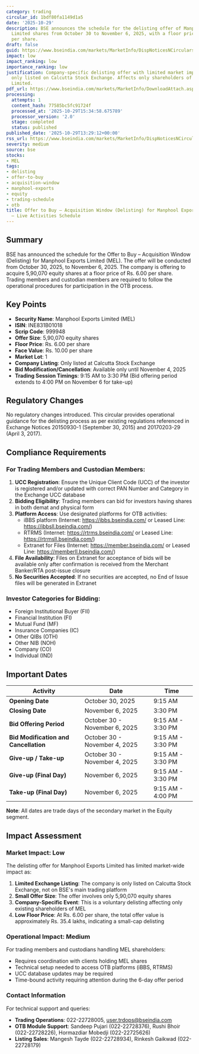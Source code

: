 ```yaml
---
category: trading
circular_id: 1bdf80fa1149d1a5
date: '2025-10-29'
description: BSE announces the schedule for the delisting offer of Manphool Exports
  Limited shares from October 30 to November 6, 2025, with a floor price of Rs. 6.00
  per share.
draft: false
guid: https://www.bseindia.com/markets/MarketInfo/DispNoticesNCirculars.aspx?Noticeid={EA1FF6FE-D9DB-4F17-A24A-B8324B6D67AB}&noticeno=20251029-33&dt=10/29/2025&icount=33&totcount=56&flag=0
impact: low
impact_ranking: low
importance_ranking: low
justification: Company-specific delisting offer with limited market impact as it is
  only listed on Calcutta Stock Exchange. Affects only shareholders of Manphool Exports
  Limited.
pdf_url: https://www.bseindia.com/markets/MarketInfo/DownloadAttach.aspx?id=20251029-33&attachedId=
processing:
  attempts: 1
  content_hash: 77585bc5fc91724f
  processed_at: '2025-10-29T15:34:58.675789'
  processor_version: '2.0'
  stage: completed
  status: published
published_date: '2025-10-29T13:29:12+00:00'
rss_url: https://www.bseindia.com/markets/MarketInfo/DispNoticesNCirculars.aspx?Noticeid={EA1FF6FE-D9DB-4F17-A24A-B8324B6D67AB}&noticeno=20251029-33&dt=10/29/2025&icount=33&totcount=56&flag=0
severity: medium
source: bse
stocks:
- MEL
tags:
- delisting
- offer-to-buy
- acquisition-window
- manphool-exports
- equity
- trading-schedule
- otb
title: Offer to Buy – Acquisition Window (Delisting) for Manphool Exports Limited
  – Live Activities Schedule
---
```


## Summary

BSE has announced the schedule for the Offer to Buy – Acquisition Window (Delisting) for Manphool Exports Limited (MEL). The offer will be conducted from October 30, 2025, to November 6, 2025. The company is offering to acquire 5,90,070 equity shares at a floor price of Rs. 6.00 per share. Trading members and custodian members are required to follow the operational procedures for participation in the OTB process.

## Key Points

- **Security Name**: Manphool Exports Limited (MEL)
- **ISIN**: INE831B01018
- **Scrip Code**: 999948
- **Offer Size**: 5,90,070 equity shares
- **Floor Price**: Rs. 6.00 per share
- **Face Value**: Rs. 10.00 per share
- **Market Lot**: 1
- **Company Listing**: Only listed at Calcutta Stock Exchange
- **Bid Modification/Cancellation**: Available only until November 4, 2025
- **Trading Session Timings**: 9:15 AM to 3:30 PM (Bid offering period extends to 4:00 PM on November 6 for take-up)

## Regulatory Changes

No regulatory changes introduced. This circular provides operational guidance for the delisting process as per existing regulations referenced in Exchange Notices 20150930-1 (September 30, 2015) and 20170203-29 (April 3, 2017).

## Compliance Requirements

### For Trading Members and Custodian Members:

1. **UCC Registration**: Ensure the Unique Client Code (UCC) of the investor is registered and/or updated with correct PAN Number and Category in the Exchange UCC database
2. **Bidding Eligibility**: Trading members can bid for investors having shares in both demat and physical form
3. **Platform Access**: Use designated platforms for OTB activities:
   - iBBS platform (Internet: https://ibbs.bseindia.com/ or Leased Line: https://ibbsll.bseindia.com/)
   - RTRMS (Internet: https://rtrms.bseindia.com/ or Leased Line: https://rtrmsll.bseindia.com/)
   - Extranet for Files (Internet: https://member.bseindia.com/ or Leased Line: https://memberll.bseindia.com/)
4. **File Availability**: Files on Extranet for acceptance of bids will be available only after confirmation is received from the Merchant Banker/RTA post-issue closure
5. **No Securities Accepted**: If no securities are accepted, no End of Issue files will be generated in Extranet

### Investor Categories for Bidding:

- Foreign Institutional Buyer (FII)
- Financial Institution (FI)
- Mutual Fund (MF)
- Insurance Companies (IC)
- Other QIBs (OTH)
- Other NIB (NOH)
- Company (CO)
- Individual (IND)

## Important Dates

| Activity | Date | Time |
|----------|------|------|
| **Opening Date** | October 30, 2025 | 9:15 AM |
| **Closing Date** | November 6, 2025 | 3:30 PM |
| **Bid Offering Period** | October 30 - November 6, 2025 | 9:15 AM - 3:30 PM |
| **Bid Modification and Cancellation** | October 30 - November 4, 2025 | 9:15 AM - 3:30 PM |
| **Give-up / Take-up** | October 30 - November 4, 2025 | 9:15 AM - 3:30 PM |
| **Give-up (Final Day)** | November 6, 2025 | 9:15 AM - 3:30 PM |
| **Take-up (Final Day)** | November 6, 2025 | 9:15 AM - 4:00 PM |

**Note**: All dates are trade days of the secondary market in the Equity segment.

## Impact Assessment

### Market Impact: Low

The delisting offer for Manphool Exports Limited has limited market-wide impact as:

1. **Limited Exchange Listing**: The company is only listed on Calcutta Stock Exchange, not on BSE's main trading platform
2. **Small Offer Size**: The offer involves only 5,90,070 equity shares
3. **Company-Specific Event**: This is a voluntary delisting affecting only existing shareholders of MEL
4. **Low Floor Price**: At Rs. 6.00 per share, the total offer value is approximately Rs. 35.4 lakhs, indicating a small-cap delisting

### Operational Impact: Medium

For trading members and custodians handling MEL shareholders:
- Requires coordination with clients holding MEL shares
- Technical setup needed to access OTB platforms (iBBS, RTRMS)
- UCC database updates may be required
- Time-bound activity requiring attention during the 6-day offer period

### Contact Information

For technical support and queries:
- **Trading Operations**: 022-22728005, user.trdops@bseindia.com
- **OTB Module Support**: Sandeep Pujari (022-22728376), Rushi Bhoir (022-22728226), Hormazdiar Mobedji (022-22725626)
- **Listing Sales**: Mangesh Tayde (022-22728934), Rinkesh Gaikwad (022-22728179)